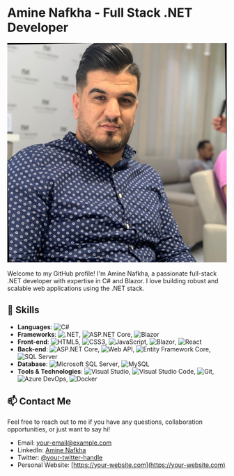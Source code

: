 # Amine Nafkha - Full Stack .NET Developer

![Profile Image](./1625836308628.jpg)

Welcome to my GitHub profile! I'm Amine Nafkha, a passionate full-stack .NET developer with expertise in C# and Blazor. I love building robust and scalable web applications using the .NET stack.

## 🚀 Skills

- **Languages**: ![C#](https://img.shields.io/badge/C%23-239120?style=for-the-badge&logo=c-sharp&logoColor=white)
- **Frameworks**: ![.NET](https://img.shields.io/badge/.NET-512BD4?style=for-the-badge&logo=.net&logoColor=white), ![ASP.NET Core](https://img.shields.io/badge/ASP.NET_Core-512BD4?style=for-the-badge&logo=dotnet&logoColor=white), ![Blazor](https://img.shields.io/badge/Blazor-512BD4?style=for-the-badge&logo=blazor&logoColor=white)
- **Front-end**: ![HTML5](https://img.shields.io/badge/HTML5-E34F26?style=for-the-badge&logo=html5&logoColor=white), ![CSS3](https://img.shields.io/badge/CSS3-1572B6?style=for-the-badge&logo=css3&logoColor=white), ![JavaScript](https://img.shields.io/badge/JavaScript-F7DF1E?style=for-the-badge&logo=javascript&logoColor=black), ![Blazor](https://img.shields.io/badge/Blazor-512BD4?style=for-the-badge&logo=blazor&logoColor=white), ![React](https://img.shields.io/badge/React-61DAFB?style=for-the-badge&logo=react&logoColor=black)
- **Back-end**: ![ASP.NET Core](https://img.shields.io/badge/ASP.NET_Core-512BD4?style=for-the-badge&logo=dotnet&logoColor=white), ![Web API](https://img.shields.io/badge/Web_API-512BD4?style=for-the-badge&logo=dotnet&logoColor=white), ![Entity Framework Core](https://img.shields.io/badge/Entity_Framework_Core-512BD4?style=for-the-badge&logo=dotnet&logoColor=white), ![SQL Server](https://img.shields.io/badge/SQL_Server-CC2927?style=for-the-badge&logo=microsoft-sql-server&logoColor=white)
- **Database**: ![Microsoft SQL Server](https://img.shields.io/badge/Microsoft_SQL_Server-CC2927?style=for-the-badge&logo=microsoft-sql-server&logoColor=white), ![MySQL](https://img.shields.io/badge/MySQL-4479A1?style=for-the-badge&logo=mysql&logoColor=white)
- **Tools & Technologies**: ![Visual Studio](https://img.shields.io/badge/Visual_Studio-5C2D91?style=for-the-badge&logo=visual-studio&logoColor=white), ![Visual Studio Code](https://img.shields.io/badge/Visual_Studio_Code-007ACC?style=for-the-badge&logo=visual-studio-code&logoColor=white), ![Git](https://img.shields.io/badge/Git-F05032?style=for-the-badge&logo=git&logoColor=white), ![Azure DevOps](https://img.shields.io/badge/Azure_DevOps-0078D7?style=for-the-badge&logo=azure-devops&logoColor=white), ![Docker](https://img.shields.io/badge/Docker-2496ED?style=for-the-badge&logo=docker&logoColor=white)

## 📫 Contact Me

Feel free to reach out to me if you have any questions, collaboration opportunities, or just want to say hi!

- Email: [your-email@example.com](mailto:your-email@example.com)
- LinkedIn: [Amine Nafkha](https://www.linkedin.com/in/your-linkedin-profile)
- Twitter: [@your-twitter-handle](https://twitter.com/your-twitter-handle)
- Personal Website: [https://your-website.com](https://your-website.com)
